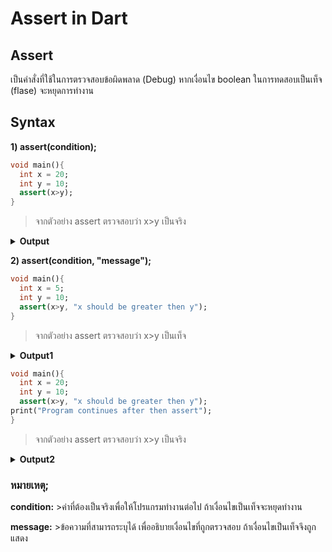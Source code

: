 # Assert in Dart
## Assert
เป็นคำสั่งที่ใช้ในการตรวจสอบข้อผิดพลาด (Debug) หากเงื่อนไข boolean ในการทดสอบเป็นเท็จ (flase) จะหยุดการทำงาน
## Syntax
  **1) assert(condition);**
  
  ```dart
  void main(){
    int x = 20;
    int y = 10;
    assert(x>y);
  }
```

>จากตัวอย่าง assert ตรวจสอบว่า x>y เป็นจริง

<details>
  <summary><strong>Output</strong></summary>
  <pre><code>Uncaught Error: Assertion failed</code></pre>
</details>

**2) assert(condition, "message");**

```dart
void main(){
  int x = 5;
  int y = 10;
  assert(x>y, "x should be greater then y");
}
```

>จากตัวอย่าง assert ตรวจสอบว่า x>y เป็นเท็จ

<details>
  <summary><strong>Output1</strong></summary>
  <pre><code>Uncaught Error: Assertion failed: "x should be greater then y"</code></pre>
</details>

```dart
void main(){
  int x = 20;
  int y = 10;
  assert(x>y, "x should be greater then y");
print("Program continues after then assert");
}
```

>จากตัวอย่าง assert ตรวจสอบว่า x>y เป็นจริง

<details>
  <summary><strong>Output2</strong></summary>
  <pre><code>Program continues after then assert</code></pre>
</details>

### หมายเหตุ;

**condition:** >ค่าที่ต้องเป็นจริงเพื่อให้โปรแกรมทำงานต่อไป ถ้าเงื่อนไขเป็นเท็จจะหยุดทำงาน

**message:** >ข้อความที่สามารถระบุได้ เพื่ออธิบายเงื่อนไขที่ถูกตรวจสอบ ถ้าเงื่อนไขเป็นเท็จจึงถูกแสดง



















